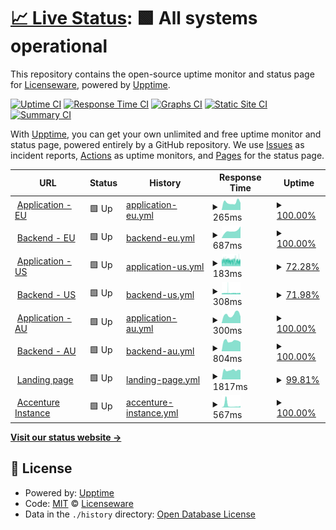 # [📈 Live Status](https://licenseware.github.io/uptime): <!--live status--> **🟩 All systems operational**

This repository contains the open-source uptime monitor and status page for [Licenseware](https://licenseware.io/), powered by [Upptime](https://github.com/upptime/upptime).

[![Uptime CI](https://github.com/licenseware/uptime/workflows/Uptime%20CI/badge.svg)](https://github.com/licenseware/uptime/actions?query=workflow%3A%22Uptime+CI%22)
[![Response Time CI](https://github.com/licenseware/uptime/workflows/Response%20Time%20CI/badge.svg)](https://github.com/licenseware/uptime/actions?query=workflow%3A%22Response+Time+CI%22)
[![Graphs CI](https://github.com/licenseware/uptime/workflows/Graphs%20CI/badge.svg)](https://github.com/licenseware/uptime/actions?query=workflow%3A%22Graphs+CI%22)
[![Static Site CI](https://github.com/licenseware/uptime/workflows/Static%20Site%20CI/badge.svg)](https://github.com/licenseware/uptime/actions?query=workflow%3A%22Static+Site+CI%22)
[![Summary CI](https://github.com/licenseware/uptime/workflows/Summary%20CI/badge.svg)](https://github.com/licenseware/uptime/actions?query=workflow%3A%22Summary+CI%22)

With [Upptime](https://upptime.js.org), you can get your own unlimited and free uptime monitor and status page, powered entirely by a GitHub repository. We use [Issues](https://github.com/licenseware/uptime/issues) as incident reports, [Actions](https://github.com/licenseware/uptime/actions) as uptime monitors, and [Pages](https://licenseware.github.io/uptime) for the status page.

<!--start: status pages-->
<!-- This summary is generated by Upptime (https://github.com/upptime/upptime) -->
<!-- Do not edit this manually, your changes will be overwritten -->
<!-- prettier-ignore -->
| URL | Status | History | Response Time | Uptime |
| --- | ------ | ------- | ------------- | ------ |
| <img alt="" src="https://licenseware.io/wp-content/uploads/2020/11/cropped-Screenshot-2020-11-02-at-10.11.47.png" height="13"> [Application - EU](https://app.licenseware.io) | 🟩 Up | [application-eu.yml](https://github.com/licenseware/uptime/commits/HEAD/history/application-eu.yml) | <details><summary><img alt="Response time graph" src="./graphs/application-eu/response-time-week.png" height="20"> 265ms</summary><br><a href="https://status.licenseware.io/history/application-eu"><img alt="Response time 237" src="https://img.shields.io/endpoint?url=https%3A%2F%2Fraw.githubusercontent.com%2Flicenseware%2Fuptime%2FHEAD%2Fapi%2Fapplication-eu%2Fresponse-time.json"></a><br><a href="https://status.licenseware.io/history/application-eu"><img alt="24-hour response time 252" src="https://img.shields.io/endpoint?url=https%3A%2F%2Fraw.githubusercontent.com%2Flicenseware%2Fuptime%2FHEAD%2Fapi%2Fapplication-eu%2Fresponse-time-day.json"></a><br><a href="https://status.licenseware.io/history/application-eu"><img alt="7-day response time 265" src="https://img.shields.io/endpoint?url=https%3A%2F%2Fraw.githubusercontent.com%2Flicenseware%2Fuptime%2FHEAD%2Fapi%2Fapplication-eu%2Fresponse-time-week.json"></a><br><a href="https://status.licenseware.io/history/application-eu"><img alt="30-day response time 205" src="https://img.shields.io/endpoint?url=https%3A%2F%2Fraw.githubusercontent.com%2Flicenseware%2Fuptime%2FHEAD%2Fapi%2Fapplication-eu%2Fresponse-time-month.json"></a><br><a href="https://status.licenseware.io/history/application-eu"><img alt="1-year response time 206" src="https://img.shields.io/endpoint?url=https%3A%2F%2Fraw.githubusercontent.com%2Flicenseware%2Fuptime%2FHEAD%2Fapi%2Fapplication-eu%2Fresponse-time-year.json"></a></details> | <details><summary><a href="https://status.licenseware.io/history/application-eu">100.00%</a></summary><a href="https://status.licenseware.io/history/application-eu"><img alt="All-time uptime 99.98%" src="https://img.shields.io/endpoint?url=https%3A%2F%2Fraw.githubusercontent.com%2Flicenseware%2Fuptime%2FHEAD%2Fapi%2Fapplication-eu%2Fuptime.json"></a><br><a href="https://status.licenseware.io/history/application-eu"><img alt="24-hour uptime 100.00%" src="https://img.shields.io/endpoint?url=https%3A%2F%2Fraw.githubusercontent.com%2Flicenseware%2Fuptime%2FHEAD%2Fapi%2Fapplication-eu%2Fuptime-day.json"></a><br><a href="https://status.licenseware.io/history/application-eu"><img alt="7-day uptime 100.00%" src="https://img.shields.io/endpoint?url=https%3A%2F%2Fraw.githubusercontent.com%2Flicenseware%2Fuptime%2FHEAD%2Fapi%2Fapplication-eu%2Fuptime-week.json"></a><br><a href="https://status.licenseware.io/history/application-eu"><img alt="30-day uptime 100.00%" src="https://img.shields.io/endpoint?url=https%3A%2F%2Fraw.githubusercontent.com%2Flicenseware%2Fuptime%2FHEAD%2Fapi%2Fapplication-eu%2Fuptime-month.json"></a><br><a href="https://status.licenseware.io/history/application-eu"><img alt="1-year uptime 100.00%" src="https://img.shields.io/endpoint?url=https%3A%2F%2Fraw.githubusercontent.com%2Flicenseware%2Fuptime%2FHEAD%2Fapi%2Fapplication-eu%2Fuptime-year.json"></a></details>
| <img alt="" src="https://licenseware.io/wp-content/uploads/2020/11/cropped-Screenshot-2020-11-02-at-10.11.47.png" height="13"> [Backend - EU](https://api.licenseware.io/licenseware/) | 🟩 Up | [backend-eu.yml](https://github.com/licenseware/uptime/commits/HEAD/history/backend-eu.yml) | <details><summary><img alt="Response time graph" src="./graphs/backend-eu/response-time-week.png" height="20"> 687ms</summary><br><a href="https://status.licenseware.io/history/backend-eu"><img alt="Response time 618" src="https://img.shields.io/endpoint?url=https%3A%2F%2Fraw.githubusercontent.com%2Flicenseware%2Fuptime%2FHEAD%2Fapi%2Fbackend-eu%2Fresponse-time.json"></a><br><a href="https://status.licenseware.io/history/backend-eu"><img alt="24-hour response time 1111" src="https://img.shields.io/endpoint?url=https%3A%2F%2Fraw.githubusercontent.com%2Flicenseware%2Fuptime%2FHEAD%2Fapi%2Fbackend-eu%2Fresponse-time-day.json"></a><br><a href="https://status.licenseware.io/history/backend-eu"><img alt="7-day response time 687" src="https://img.shields.io/endpoint?url=https%3A%2F%2Fraw.githubusercontent.com%2Flicenseware%2Fuptime%2FHEAD%2Fapi%2Fbackend-eu%2Fresponse-time-week.json"></a><br><a href="https://status.licenseware.io/history/backend-eu"><img alt="30-day response time 959" src="https://img.shields.io/endpoint?url=https%3A%2F%2Fraw.githubusercontent.com%2Flicenseware%2Fuptime%2FHEAD%2Fapi%2Fbackend-eu%2Fresponse-time-month.json"></a><br><a href="https://status.licenseware.io/history/backend-eu"><img alt="1-year response time 666" src="https://img.shields.io/endpoint?url=https%3A%2F%2Fraw.githubusercontent.com%2Flicenseware%2Fuptime%2FHEAD%2Fapi%2Fbackend-eu%2Fresponse-time-year.json"></a></details> | <details><summary><a href="https://status.licenseware.io/history/backend-eu">100.00%</a></summary><a href="https://status.licenseware.io/history/backend-eu"><img alt="All-time uptime 99.96%" src="https://img.shields.io/endpoint?url=https%3A%2F%2Fraw.githubusercontent.com%2Flicenseware%2Fuptime%2FHEAD%2Fapi%2Fbackend-eu%2Fuptime.json"></a><br><a href="https://status.licenseware.io/history/backend-eu"><img alt="24-hour uptime 100.00%" src="https://img.shields.io/endpoint?url=https%3A%2F%2Fraw.githubusercontent.com%2Flicenseware%2Fuptime%2FHEAD%2Fapi%2Fbackend-eu%2Fuptime-day.json"></a><br><a href="https://status.licenseware.io/history/backend-eu"><img alt="7-day uptime 100.00%" src="https://img.shields.io/endpoint?url=https%3A%2F%2Fraw.githubusercontent.com%2Flicenseware%2Fuptime%2FHEAD%2Fapi%2Fbackend-eu%2Fuptime-week.json"></a><br><a href="https://status.licenseware.io/history/backend-eu"><img alt="30-day uptime 100.00%" src="https://img.shields.io/endpoint?url=https%3A%2F%2Fraw.githubusercontent.com%2Flicenseware%2Fuptime%2FHEAD%2Fapi%2Fbackend-eu%2Fuptime-month.json"></a><br><a href="https://status.licenseware.io/history/backend-eu"><img alt="1-year uptime 99.98%" src="https://img.shields.io/endpoint?url=https%3A%2F%2Fraw.githubusercontent.com%2Flicenseware%2Fuptime%2FHEAD%2Fapi%2Fbackend-eu%2Fuptime-year.json"></a></details>
| <img alt="" src="https://licenseware.io/wp-content/uploads/2020/11/cropped-Screenshot-2020-11-02-at-10.11.47.png" height="13"> [Application - US](https://us.licenseware.io) | 🟩 Up | [application-us.yml](https://github.com/licenseware/uptime/commits/HEAD/history/application-us.yml) | <details><summary><img alt="Response time graph" src="./graphs/application-us/response-time-week.png" height="20"> 183ms</summary><br><a href="https://status.licenseware.io/history/application-us"><img alt="Response time 182" src="https://img.shields.io/endpoint?url=https%3A%2F%2Fraw.githubusercontent.com%2Flicenseware%2Fuptime%2FHEAD%2Fapi%2Fapplication-us%2Fresponse-time.json"></a><br><a href="https://status.licenseware.io/history/application-us"><img alt="24-hour response time 155" src="https://img.shields.io/endpoint?url=https%3A%2F%2Fraw.githubusercontent.com%2Flicenseware%2Fuptime%2FHEAD%2Fapi%2Fapplication-us%2Fresponse-time-day.json"></a><br><a href="https://status.licenseware.io/history/application-us"><img alt="7-day response time 183" src="https://img.shields.io/endpoint?url=https%3A%2F%2Fraw.githubusercontent.com%2Flicenseware%2Fuptime%2FHEAD%2Fapi%2Fapplication-us%2Fresponse-time-week.json"></a><br><a href="https://status.licenseware.io/history/application-us"><img alt="30-day response time 188" src="https://img.shields.io/endpoint?url=https%3A%2F%2Fraw.githubusercontent.com%2Flicenseware%2Fuptime%2FHEAD%2Fapi%2Fapplication-us%2Fresponse-time-month.json"></a><br><a href="https://status.licenseware.io/history/application-us"><img alt="1-year response time 183" src="https://img.shields.io/endpoint?url=https%3A%2F%2Fraw.githubusercontent.com%2Flicenseware%2Fuptime%2FHEAD%2Fapi%2Fapplication-us%2Fresponse-time-year.json"></a></details> | <details><summary><a href="https://status.licenseware.io/history/application-us">72.28%</a></summary><a href="https://status.licenseware.io/history/application-us"><img alt="All-time uptime 99.58%" src="https://img.shields.io/endpoint?url=https%3A%2F%2Fraw.githubusercontent.com%2Flicenseware%2Fuptime%2FHEAD%2Fapi%2Fapplication-us%2Fuptime.json"></a><br><a href="https://status.licenseware.io/history/application-us"><img alt="24-hour uptime 70.41%" src="https://img.shields.io/endpoint?url=https%3A%2F%2Fraw.githubusercontent.com%2Flicenseware%2Fuptime%2FHEAD%2Fapi%2Fapplication-us%2Fuptime-day.json"></a><br><a href="https://status.licenseware.io/history/application-us"><img alt="7-day uptime 72.28%" src="https://img.shields.io/endpoint?url=https%3A%2F%2Fraw.githubusercontent.com%2Flicenseware%2Fuptime%2FHEAD%2Fapi%2Fapplication-us%2Fuptime-week.json"></a><br><a href="https://status.licenseware.io/history/application-us"><img alt="30-day uptime 93.62%" src="https://img.shields.io/endpoint?url=https%3A%2F%2Fraw.githubusercontent.com%2Flicenseware%2Fuptime%2FHEAD%2Fapi%2Fapplication-us%2Fuptime-month.json"></a><br><a href="https://status.licenseware.io/history/application-us"><img alt="1-year uptime 99.47%" src="https://img.shields.io/endpoint?url=https%3A%2F%2Fraw.githubusercontent.com%2Flicenseware%2Fuptime%2FHEAD%2Fapi%2Fapplication-us%2Fuptime-year.json"></a></details>
| <img alt="" src="https://licenseware.io/wp-content/uploads/2020/11/cropped-Screenshot-2020-11-02-at-10.11.47.png" height="13"> [Backend - US](https://api.us.licenseware.io/licenseware/) | 🟩 Up | [backend-us.yml](https://github.com/licenseware/uptime/commits/HEAD/history/backend-us.yml) | <details><summary><img alt="Response time graph" src="./graphs/backend-us/response-time-week.png" height="20"> 308ms</summary><br><a href="https://status.licenseware.io/history/backend-us"><img alt="Response time 782" src="https://img.shields.io/endpoint?url=https%3A%2F%2Fraw.githubusercontent.com%2Flicenseware%2Fuptime%2FHEAD%2Fapi%2Fbackend-us%2Fresponse-time.json"></a><br><a href="https://status.licenseware.io/history/backend-us"><img alt="24-hour response time 283" src="https://img.shields.io/endpoint?url=https%3A%2F%2Fraw.githubusercontent.com%2Flicenseware%2Fuptime%2FHEAD%2Fapi%2Fbackend-us%2Fresponse-time-day.json"></a><br><a href="https://status.licenseware.io/history/backend-us"><img alt="7-day response time 308" src="https://img.shields.io/endpoint?url=https%3A%2F%2Fraw.githubusercontent.com%2Flicenseware%2Fuptime%2FHEAD%2Fapi%2Fbackend-us%2Fresponse-time-week.json"></a><br><a href="https://status.licenseware.io/history/backend-us"><img alt="30-day response time 354" src="https://img.shields.io/endpoint?url=https%3A%2F%2Fraw.githubusercontent.com%2Flicenseware%2Fuptime%2FHEAD%2Fapi%2Fbackend-us%2Fresponse-time-month.json"></a><br><a href="https://status.licenseware.io/history/backend-us"><img alt="1-year response time 847" src="https://img.shields.io/endpoint?url=https%3A%2F%2Fraw.githubusercontent.com%2Flicenseware%2Fuptime%2FHEAD%2Fapi%2Fbackend-us%2Fresponse-time-year.json"></a></details> | <details><summary><a href="https://status.licenseware.io/history/backend-us">71.98%</a></summary><a href="https://status.licenseware.io/history/backend-us"><img alt="All-time uptime 99.58%" src="https://img.shields.io/endpoint?url=https%3A%2F%2Fraw.githubusercontent.com%2Flicenseware%2Fuptime%2FHEAD%2Fapi%2Fbackend-us%2Fuptime.json"></a><br><a href="https://status.licenseware.io/history/backend-us"><img alt="24-hour uptime 70.41%" src="https://img.shields.io/endpoint?url=https%3A%2F%2Fraw.githubusercontent.com%2Flicenseware%2Fuptime%2FHEAD%2Fapi%2Fbackend-us%2Fuptime-day.json"></a><br><a href="https://status.licenseware.io/history/backend-us"><img alt="7-day uptime 71.98%" src="https://img.shields.io/endpoint?url=https%3A%2F%2Fraw.githubusercontent.com%2Flicenseware%2Fuptime%2FHEAD%2Fapi%2Fbackend-us%2Fuptime-week.json"></a><br><a href="https://status.licenseware.io/history/backend-us"><img alt="30-day uptime 93.55%" src="https://img.shields.io/endpoint?url=https%3A%2F%2Fraw.githubusercontent.com%2Flicenseware%2Fuptime%2FHEAD%2Fapi%2Fbackend-us%2Fuptime-month.json"></a><br><a href="https://status.licenseware.io/history/backend-us"><img alt="1-year uptime 99.46%" src="https://img.shields.io/endpoint?url=https%3A%2F%2Fraw.githubusercontent.com%2Flicenseware%2Fuptime%2FHEAD%2Fapi%2Fbackend-us%2Fuptime-year.json"></a></details>
| <img alt="" src="https://licenseware.io/wp-content/uploads/2020/11/cropped-Screenshot-2020-11-02-at-10.11.47.png" height="13"> [Application - AU](https://au.licenseware.io) | 🟩 Up | [application-au.yml](https://github.com/licenseware/uptime/commits/HEAD/history/application-au.yml) | <details><summary><img alt="Response time graph" src="./graphs/application-au/response-time-week.png" height="20"> 300ms</summary><br><a href="https://status.licenseware.io/history/application-au"><img alt="Response time 645" src="https://img.shields.io/endpoint?url=https%3A%2F%2Fraw.githubusercontent.com%2Flicenseware%2Fuptime%2FHEAD%2Fapi%2Fapplication-au%2Fresponse-time.json"></a><br><a href="https://status.licenseware.io/history/application-au"><img alt="24-hour response time 230" src="https://img.shields.io/endpoint?url=https%3A%2F%2Fraw.githubusercontent.com%2Flicenseware%2Fuptime%2FHEAD%2Fapi%2Fapplication-au%2Fresponse-time-day.json"></a><br><a href="https://status.licenseware.io/history/application-au"><img alt="7-day response time 300" src="https://img.shields.io/endpoint?url=https%3A%2F%2Fraw.githubusercontent.com%2Flicenseware%2Fuptime%2FHEAD%2Fapi%2Fapplication-au%2Fresponse-time-week.json"></a><br><a href="https://status.licenseware.io/history/application-au"><img alt="30-day response time 574" src="https://img.shields.io/endpoint?url=https%3A%2F%2Fraw.githubusercontent.com%2Flicenseware%2Fuptime%2FHEAD%2Fapi%2Fapplication-au%2Fresponse-time-month.json"></a><br><a href="https://status.licenseware.io/history/application-au"><img alt="1-year response time 645" src="https://img.shields.io/endpoint?url=https%3A%2F%2Fraw.githubusercontent.com%2Flicenseware%2Fuptime%2FHEAD%2Fapi%2Fapplication-au%2Fresponse-time-year.json"></a></details> | <details><summary><a href="https://status.licenseware.io/history/application-au">100.00%</a></summary><a href="https://status.licenseware.io/history/application-au"><img alt="All-time uptime 99.99%" src="https://img.shields.io/endpoint?url=https%3A%2F%2Fraw.githubusercontent.com%2Flicenseware%2Fuptime%2FHEAD%2Fapi%2Fapplication-au%2Fuptime.json"></a><br><a href="https://status.licenseware.io/history/application-au"><img alt="24-hour uptime 100.00%" src="https://img.shields.io/endpoint?url=https%3A%2F%2Fraw.githubusercontent.com%2Flicenseware%2Fuptime%2FHEAD%2Fapi%2Fapplication-au%2Fuptime-day.json"></a><br><a href="https://status.licenseware.io/history/application-au"><img alt="7-day uptime 100.00%" src="https://img.shields.io/endpoint?url=https%3A%2F%2Fraw.githubusercontent.com%2Flicenseware%2Fuptime%2FHEAD%2Fapi%2Fapplication-au%2Fuptime-week.json"></a><br><a href="https://status.licenseware.io/history/application-au"><img alt="30-day uptime 100.00%" src="https://img.shields.io/endpoint?url=https%3A%2F%2Fraw.githubusercontent.com%2Flicenseware%2Fuptime%2FHEAD%2Fapi%2Fapplication-au%2Fuptime-month.json"></a><br><a href="https://status.licenseware.io/history/application-au"><img alt="1-year uptime 99.99%" src="https://img.shields.io/endpoint?url=https%3A%2F%2Fraw.githubusercontent.com%2Flicenseware%2Fuptime%2FHEAD%2Fapi%2Fapplication-au%2Fuptime-year.json"></a></details>
| <img alt="" src="https://licenseware.io/wp-content/uploads/2020/11/cropped-Screenshot-2020-11-02-at-10.11.47.png" height="13"> [Backend - AU](https://api.au.licenseware.io/licenseware/) | 🟩 Up | [backend-au.yml](https://github.com/licenseware/uptime/commits/HEAD/history/backend-au.yml) | <details><summary><img alt="Response time graph" src="./graphs/backend-au/response-time-week.png" height="20"> 804ms</summary><br><a href="https://status.licenseware.io/history/backend-au"><img alt="Response time 1964" src="https://img.shields.io/endpoint?url=https%3A%2F%2Fraw.githubusercontent.com%2Flicenseware%2Fuptime%2FHEAD%2Fapi%2Fbackend-au%2Fresponse-time.json"></a><br><a href="https://status.licenseware.io/history/backend-au"><img alt="24-hour response time 723" src="https://img.shields.io/endpoint?url=https%3A%2F%2Fraw.githubusercontent.com%2Flicenseware%2Fuptime%2FHEAD%2Fapi%2Fbackend-au%2Fresponse-time-day.json"></a><br><a href="https://status.licenseware.io/history/backend-au"><img alt="7-day response time 804" src="https://img.shields.io/endpoint?url=https%3A%2F%2Fraw.githubusercontent.com%2Flicenseware%2Fuptime%2FHEAD%2Fapi%2Fbackend-au%2Fresponse-time-week.json"></a><br><a href="https://status.licenseware.io/history/backend-au"><img alt="30-day response time 842" src="https://img.shields.io/endpoint?url=https%3A%2F%2Fraw.githubusercontent.com%2Flicenseware%2Fuptime%2FHEAD%2Fapi%2Fbackend-au%2Fresponse-time-month.json"></a><br><a href="https://status.licenseware.io/history/backend-au"><img alt="1-year response time 1972" src="https://img.shields.io/endpoint?url=https%3A%2F%2Fraw.githubusercontent.com%2Flicenseware%2Fuptime%2FHEAD%2Fapi%2Fbackend-au%2Fresponse-time-year.json"></a></details> | <details><summary><a href="https://status.licenseware.io/history/backend-au">100.00%</a></summary><a href="https://status.licenseware.io/history/backend-au"><img alt="All-time uptime 99.78%" src="https://img.shields.io/endpoint?url=https%3A%2F%2Fraw.githubusercontent.com%2Flicenseware%2Fuptime%2FHEAD%2Fapi%2Fbackend-au%2Fuptime.json"></a><br><a href="https://status.licenseware.io/history/backend-au"><img alt="24-hour uptime 100.00%" src="https://img.shields.io/endpoint?url=https%3A%2F%2Fraw.githubusercontent.com%2Flicenseware%2Fuptime%2FHEAD%2Fapi%2Fbackend-au%2Fuptime-day.json"></a><br><a href="https://status.licenseware.io/history/backend-au"><img alt="7-day uptime 100.00%" src="https://img.shields.io/endpoint?url=https%3A%2F%2Fraw.githubusercontent.com%2Flicenseware%2Fuptime%2FHEAD%2Fapi%2Fbackend-au%2Fuptime-week.json"></a><br><a href="https://status.licenseware.io/history/backend-au"><img alt="30-day uptime 100.00%" src="https://img.shields.io/endpoint?url=https%3A%2F%2Fraw.githubusercontent.com%2Flicenseware%2Fuptime%2FHEAD%2Fapi%2Fbackend-au%2Fuptime-month.json"></a><br><a href="https://status.licenseware.io/history/backend-au"><img alt="1-year uptime 99.78%" src="https://img.shields.io/endpoint?url=https%3A%2F%2Fraw.githubusercontent.com%2Flicenseware%2Fuptime%2FHEAD%2Fapi%2Fbackend-au%2Fuptime-year.json"></a></details>
| <img alt="" src="https://licenseware.io/wp-content/uploads/2020/11/cropped-Screenshot-2020-11-02-at-10.11.47.png" height="13"> [Landing page](https://licenseware.io) | 🟩 Up | [landing-page.yml](https://github.com/licenseware/uptime/commits/HEAD/history/landing-page.yml) | <details><summary><img alt="Response time graph" src="./graphs/landing-page/response-time-week.png" height="20"> 1817ms</summary><br><a href="https://status.licenseware.io/history/landing-page"><img alt="Response time 981" src="https://img.shields.io/endpoint?url=https%3A%2F%2Fraw.githubusercontent.com%2Flicenseware%2Fuptime%2FHEAD%2Fapi%2Flanding-page%2Fresponse-time.json"></a><br><a href="https://status.licenseware.io/history/landing-page"><img alt="24-hour response time 1825" src="https://img.shields.io/endpoint?url=https%3A%2F%2Fraw.githubusercontent.com%2Flicenseware%2Fuptime%2FHEAD%2Fapi%2Flanding-page%2Fresponse-time-day.json"></a><br><a href="https://status.licenseware.io/history/landing-page"><img alt="7-day response time 1817" src="https://img.shields.io/endpoint?url=https%3A%2F%2Fraw.githubusercontent.com%2Flicenseware%2Fuptime%2FHEAD%2Fapi%2Flanding-page%2Fresponse-time-week.json"></a><br><a href="https://status.licenseware.io/history/landing-page"><img alt="30-day response time 1802" src="https://img.shields.io/endpoint?url=https%3A%2F%2Fraw.githubusercontent.com%2Flicenseware%2Fuptime%2FHEAD%2Fapi%2Flanding-page%2Fresponse-time-month.json"></a><br><a href="https://status.licenseware.io/history/landing-page"><img alt="1-year response time 1008" src="https://img.shields.io/endpoint?url=https%3A%2F%2Fraw.githubusercontent.com%2Flicenseware%2Fuptime%2FHEAD%2Fapi%2Flanding-page%2Fresponse-time-year.json"></a></details> | <details><summary><a href="https://status.licenseware.io/history/landing-page">99.81%</a></summary><a href="https://status.licenseware.io/history/landing-page"><img alt="All-time uptime 99.38%" src="https://img.shields.io/endpoint?url=https%3A%2F%2Fraw.githubusercontent.com%2Flicenseware%2Fuptime%2FHEAD%2Fapi%2Flanding-page%2Fuptime.json"></a><br><a href="https://status.licenseware.io/history/landing-page"><img alt="24-hour uptime 100.00%" src="https://img.shields.io/endpoint?url=https%3A%2F%2Fraw.githubusercontent.com%2Flicenseware%2Fuptime%2FHEAD%2Fapi%2Flanding-page%2Fuptime-day.json"></a><br><a href="https://status.licenseware.io/history/landing-page"><img alt="7-day uptime 99.81%" src="https://img.shields.io/endpoint?url=https%3A%2F%2Fraw.githubusercontent.com%2Flicenseware%2Fuptime%2FHEAD%2Fapi%2Flanding-page%2Fuptime-week.json"></a><br><a href="https://status.licenseware.io/history/landing-page"><img alt="30-day uptime 99.96%" src="https://img.shields.io/endpoint?url=https%3A%2F%2Fraw.githubusercontent.com%2Flicenseware%2Fuptime%2FHEAD%2Fapi%2Flanding-page%2Fuptime-month.json"></a><br><a href="https://status.licenseware.io/history/landing-page"><img alt="1-year uptime 99.22%" src="https://img.shields.io/endpoint?url=https%3A%2F%2Fraw.githubusercontent.com%2Flicenseware%2Fuptime%2FHEAD%2Fapi%2Flanding-page%2Fuptime-year.json"></a></details>
| <img alt="" src="https://licenseware.io/wp-content/uploads/2020/11/cropped-Screenshot-2020-11-02-at-10.11.47.png" height="13"> [Accenture Instance](https://licenseware.primequantract.com/) | 🟩 Up | [accenture-instance.yml](https://github.com/licenseware/uptime/commits/HEAD/history/accenture-instance.yml) | <details><summary><img alt="Response time graph" src="./graphs/accenture-instance/response-time-week.png" height="20"> 567ms</summary><br><a href="https://status.licenseware.io/history/accenture-instance"><img alt="Response time 273" src="https://img.shields.io/endpoint?url=https%3A%2F%2Fraw.githubusercontent.com%2Flicenseware%2Fuptime%2FHEAD%2Fapi%2Faccenture-instance%2Fresponse-time.json"></a><br><a href="https://status.licenseware.io/history/accenture-instance"><img alt="24-hour response time 388" src="https://img.shields.io/endpoint?url=https%3A%2F%2Fraw.githubusercontent.com%2Flicenseware%2Fuptime%2FHEAD%2Fapi%2Faccenture-instance%2Fresponse-time-day.json"></a><br><a href="https://status.licenseware.io/history/accenture-instance"><img alt="7-day response time 567" src="https://img.shields.io/endpoint?url=https%3A%2F%2Fraw.githubusercontent.com%2Flicenseware%2Fuptime%2FHEAD%2Fapi%2Faccenture-instance%2Fresponse-time-week.json"></a><br><a href="https://status.licenseware.io/history/accenture-instance"><img alt="30-day response time 296" src="https://img.shields.io/endpoint?url=https%3A%2F%2Fraw.githubusercontent.com%2Flicenseware%2Fuptime%2FHEAD%2Fapi%2Faccenture-instance%2Fresponse-time-month.json"></a><br><a href="https://status.licenseware.io/history/accenture-instance"><img alt="1-year response time 273" src="https://img.shields.io/endpoint?url=https%3A%2F%2Fraw.githubusercontent.com%2Flicenseware%2Fuptime%2FHEAD%2Fapi%2Faccenture-instance%2Fresponse-time-year.json"></a></details> | <details><summary><a href="https://status.licenseware.io/history/accenture-instance">100.00%</a></summary><a href="https://status.licenseware.io/history/accenture-instance"><img alt="All-time uptime 99.89%" src="https://img.shields.io/endpoint?url=https%3A%2F%2Fraw.githubusercontent.com%2Flicenseware%2Fuptime%2FHEAD%2Fapi%2Faccenture-instance%2Fuptime.json"></a><br><a href="https://status.licenseware.io/history/accenture-instance"><img alt="24-hour uptime 100.00%" src="https://img.shields.io/endpoint?url=https%3A%2F%2Fraw.githubusercontent.com%2Flicenseware%2Fuptime%2FHEAD%2Fapi%2Faccenture-instance%2Fuptime-day.json"></a><br><a href="https://status.licenseware.io/history/accenture-instance"><img alt="7-day uptime 100.00%" src="https://img.shields.io/endpoint?url=https%3A%2F%2Fraw.githubusercontent.com%2Flicenseware%2Fuptime%2FHEAD%2Fapi%2Faccenture-instance%2Fuptime-week.json"></a><br><a href="https://status.licenseware.io/history/accenture-instance"><img alt="30-day uptime 99.57%" src="https://img.shields.io/endpoint?url=https%3A%2F%2Fraw.githubusercontent.com%2Flicenseware%2Fuptime%2FHEAD%2Fapi%2Faccenture-instance%2Fuptime-month.json"></a><br><a href="https://status.licenseware.io/history/accenture-instance"><img alt="1-year uptime 99.89%" src="https://img.shields.io/endpoint?url=https%3A%2F%2Fraw.githubusercontent.com%2Flicenseware%2Fuptime%2FHEAD%2Fapi%2Faccenture-instance%2Fuptime-year.json"></a></details>

<!--end: status pages-->

[**Visit our status website →**](https://licenseware.github.io/uptime)

## 📄 License

- Powered by: [Upptime](https://github.com/upptime/upptime)
- Code: [MIT](./LICENSE) © [Licenseware](https://licenseware.io/)
- Data in the `./history` directory: [Open Database License](https://opendatacommons.org/licenses/odbl/1-0/)
